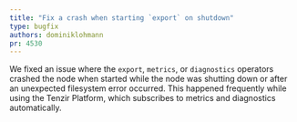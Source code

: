 ```yaml
---
title: "Fix a crash when starting `export` on shutdown"
type: bugfix
authors: dominiklohmann
pr: 4530
---
```


We fixed an issue where the `export`, `metrics`, or `diagnostics` operators
crashed the node when started while the node was shutting down or after an
unexpected filesystem error occurred. This happened frequently while using the
Tenzir Platform, which subscribes to metrics and diagnostics automatically.
